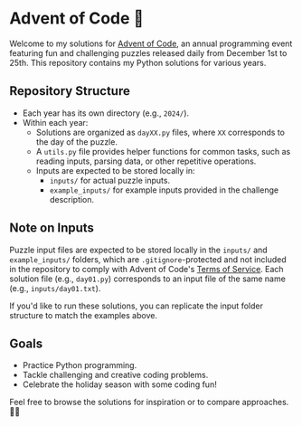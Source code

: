 # Advent of Code 🎄

Welcome to my solutions for [Advent of Code](https://adventofcode.com), an annual programming event featuring fun and challenging puzzles released daily from December 1st to 25th. This repository contains my Python solutions for various years.

## Repository Structure
- Each year has its own directory (e.g., `2024/`).
- Within each year:
  - Solutions are organized as `dayXX.py` files, where `XX` corresponds to the day of the puzzle.
  - A `utils.py` file provides helper functions for common tasks, such as reading inputs, parsing data, or other repetitive operations.
  - Inputs are expected to be stored locally in:
    - `inputs/` for actual puzzle inputs.
    - `example_inputs/` for example inputs provided in the challenge description.

## Note on Inputs
Puzzle input files are expected to be stored locally in the `inputs/` and `example_inputs/` folders, which are `.gitignore`-protected and not included in the repository to comply with Advent of Code's [Terms of Service](https://adventofcode.com/2024/about). Each solution file (e.g., `day01.py`) corresponds to an input file of the same name (e.g., `inputs/day01.txt`).

If you'd like to run these solutions, you can replicate the input folder structure to match the examples above.

## Goals
- Practice Python programming.
- Tackle challenging and creative coding problems.
- Celebrate the holiday season with some coding fun!

Feel free to browse the solutions for inspiration or to compare approaches. 🎅✨

